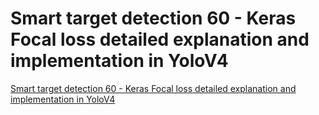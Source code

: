 # Smart target detection 60 - Keras Focal loss detailed explanation and implementation in YoloV4
[Smart target detection 60 - Keras Focal loss detailed explanation and implementation in YoloV4](https://aiwithcloud.com/2022/09/19/smart_target_detection_60___keras_focal_loss_detailed_explanation_and_implementation_in_yolov4/)